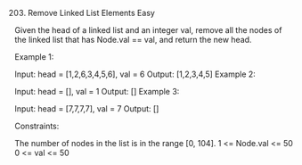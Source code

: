 203. Remove Linked List Elements
Easy

Given the head of a linked list and an integer val, remove all the nodes of the linked list that has Node.val == val, and return the new head.



Example 1:


Input: head = [1,2,6,3,4,5,6], val = 6
Output: [1,2,3,4,5]
Example 2:

Input: head = [], val = 1
Output: []
Example 3:

Input: head = [7,7,7,7], val = 7
Output: []


Constraints:

The number of nodes in the list is in the range [0, 104].
1 <= Node.val <= 50
0 <= val <= 50
